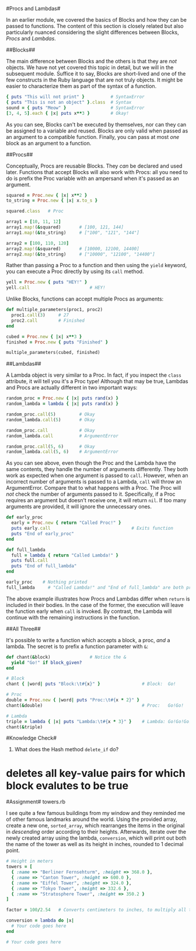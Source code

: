 #Procs and Lambdas#

In an earlier module, we covered the basics of Blocks and how they can be passed to functions. The content of this section is closely related but also particularly nuanced considering the slight differences between Blocks, *Procs* and *Lambdas*.

##Blocks##

The main difference between Blocks and the others is that they are *not* objects. We have not yet covered this topic in detail, but we will in the subsequent module. Suffice it to say, Blocks are short-lived and one of the few constructs in the Ruby language that are not truly objects. It might be easier to characterize them as part of the syntax of a function.

```ruby
{ puts "This will not print" }          # SyntaxError
{ puts "This is not an object" }.class  # Syntax
sound = { puts "Meow" }                 # SyntaxError
[3, 4, 5].each { |x| puts x**3 }        # Okay!
```

As you can see, Blocks can't be executed by themselves, nor can they can be assigned to a variable and reused. Blocks are only valid when passed as an argument to a compatible function. Finally, you can pass at most *one* block as an argument to a function.

##Procs##

Conceptually, Procs are reusable Blocks. They *can* be declared and used later. Functions that accept Blocks will also work with Procs: all you need to do is prefix the Proc variable with an ampersand when it's passed as an argument.

```ruby
squared = Proc.new { |x| x**2 }
to_string = Proc.new { |x| x.to_s }

squared.class   # Proc

array1 = [10, 11, 12]
array1.map!(&squared)       # [100, 121, 144]
array1.map!(&to_string)     # ["100", "121", "144"]

array2 = [100, 110, 120]
array2.map!(&squared)       # [10000, 12100, 14400]
array2.map!(&to_string)     # ["10000", "12100", "14400"]
```

Rather than passing a Proc to a function and then using the ```yield``` keyword, you can execute a Proc directly by using its ```call``` method.

```ruby
yell = Proc.new { puts "HEY!" }
yell.call                       # HEY!
```

Unlike Blocks, functions can accept multiple Procs as arguments:

```ruby
def multiple_parameters(proc1, proc2)
  proc1.call(3)     # 27
  proc2.call        # Finished
end

cubed = Proc.new { |x| x**3 }
finished = Proc.new { puts "Finished" }

multiple_parameters(cubed, finished)
```

##Lambdas##

A Lambda object is very similar to a Proc. In fact, if you inspect the ```class``` attribute, it will tell you it's a Proc type! Although that may be true, Lambdas and Procs are actually different in two important ways:

```ruby
random_proc = Proc.new { |x| puts rand(x) }
random_lambda = lambda { |x| puts rand(x) }

random_proc.call(5)         # Okay
random_lambda.call(5)       # Okay

random_proc.call            # Okay
random_lambda.call          # ArgumentError

random_proc.call(5, 6)      # Okay
random_lambda.call(5, 6)    # ArgumentError
```

As you can see above, even though the Proc and the Lambda have the same contents, they handle the number of arguments differently. They both work as expected when one argument is passed to ```call```.  However, when an incorrect number of arguments is passed to a Lambda, ```call``` will throw an ArgumentError. Compare that to what happens with a Proc. The Proc will *not* check the number of arguments passed to it. Specifically, if a Proc requires an argument but doesn't receive one, it will return ```nil```. If too many arguments are provided, it will ignore the unnecessary ones. 

```ruby
def early_proc
  early = Proc.new { return "Called Proc!" }
  puts early.call                               # Exits function
  puts "End of early_proc"
end

def full_lambda
  full = lambda { return "Called Lambda!" }
  puts full.call
  puts "End of full_lambda"
end

early_proc    # Nothing printed
full_lambda     # "Called Lambda!" and "End of full_lambda" are both printed
```

The above example illustrates how Procs and Lambdas differ when ```return``` is included in their bodies. In the case of the former, the execution will leave the function early when ```call``` is invoked. By contrast, the Lambda will continue with the remaining instructions in the function. 

##All Three##

It's possible to write a function which accepts a block, a proc, *and* a lambda. The secret is to prefix a function parameter with ```&```:

```ruby
def chant(&block)               # Notice the &
  yield "Go!" if block_given?
end

# Block
chant { |word| puts "Block:\t#{x}" }                # Block:  Go!

# Proc
double = Proc.new { |word| puts "Proc:\t#{x * 2}" }
chant(&double)                                      # Proc:   Go!Go!

# Lambda
triple = lambda { |x| puts "Lambda:\t#{x * 3}" }    # Lambda: Go!Go!Go!
chant(&triple)
```

#Knowledge Check#

1. What does the Hash method ```delete_if``` do?
# deletes all key-value pairs for which block evalutes to be true

#Assignment#
towers.rb

I see quite a few famous buildings from my window and they reminded me of other famous landmarks around the world. Using the provided array, create a new one, ```sorted_array```, which rearranges the items in the original in *descending* order according to their heights. Afterwards, iterate over the newly created array using the lambda, ```conversion```, which will print out both the name of the tower as well as its height in inches, rounded to 1 decimal point.

```ruby
# Height in meters
towers = [
  { :name => "Berliner Fernsehturm", :height => 368.0 },
  { :name => "Canton Tower", :height => 600.0 },
  { :name => "Eiffel Tower", :height => 324.0 },
  { :name => "Tokyo Tower", :height => 332.6 },
  { :name => "Stratosphere Tower", :height => 350.2 }
]

factor = 100/2.54   # Converts centimeters to inches, to multiply all the heights

conversion = lambda do |x|
  # Your code goes here
end

# Your code goes here
```



